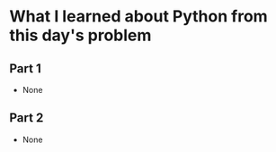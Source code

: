 # What I learned about Python from this day's problem
    
## Part 1
- None    

## Part 2
- None
    